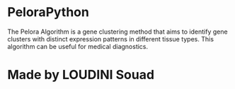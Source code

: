 # PeloraPython
The Pelora Algorithm is a gene clustering method that aims to identify gene clusters with distinct expression patterns in different tissue types. This algorithm can be useful for medical diagnostics.
# Made by LOUDINI Souad 